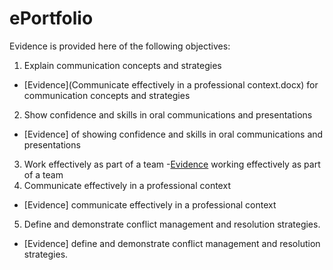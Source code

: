 # ePortfolio
Evidence is provided here of the following objectives:
1. Explain communication concepts and strategies
- [Evidence](Communicate effectively in a professional context.docx) for communication concepts and strategies
2. Show confidence and skills in oral communications and presentations
- [Evidence] of showing confidence and skills in oral communications and presentations
3. Work effectively as part of a team
-[Evidence](https://github.com/seum14/ePortfolio/blob/9a92a0b1088e4042876b0e4e45e6cfc165407717/Week%204.docx) working effectively as part of a team
4. Communicate effectively in a professional context
- [Evidence] communicate effectively in a professional context
5. Define and demonstrate conflict management and resolution strategies.
- [Evidence] define and demonstrate conflict management and resolution strategies.
